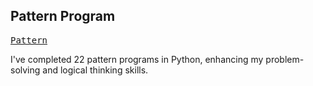 ## Pattern Program

<kbd>[Pattern](https://github.com/revanth-kumar-01-ai/Python/blob/main/B-Own%20Task/1.Pattern/1.PatternOne.py)</kbd>

I've completed 22 pattern programs in Python, enhancing my problem-solving and logical thinking skills.







